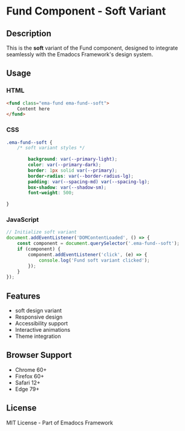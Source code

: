 # Fund Component - Soft Variant

## Description
This is the **soft** variant of the Fund component, designed to integrate seamlessly with the Emadocs Framework's design system.

## Usage

### HTML
```html
<fund class="ema-fund ema-fund--soft">
    Content here
</fund>
```

### CSS
```css
.ema-fund--soft {
    /* soft variant styles */
    
        background: var(--primary-light);
        color: var(--primary-dark);
        border: 1px solid var(--primary);
        border-radius: var(--border-radius-lg);
        padding: var(--spacing-md) var(--spacing-lg);
        box-shadow: var(--shadow-sm);
        font-weight: 500;
    
}
```

### JavaScript
```javascript
// Initialize soft variant
document.addEventListener('DOMContentLoaded', () => {
    const component = document.querySelector('.ema-fund--soft');
    if (component) {
        component.addEventListener('click', (e) => {
            console.log('Fund soft variant clicked');
        });
    }
});
```

## Features
- soft design variant
- Responsive design
- Accessibility support
- Interactive animations
- Theme integration

## Browser Support
- Chrome 60+
- Firefox 60+
- Safari 12+
- Edge 79+

## License
MIT License - Part of Emadocs Framework
